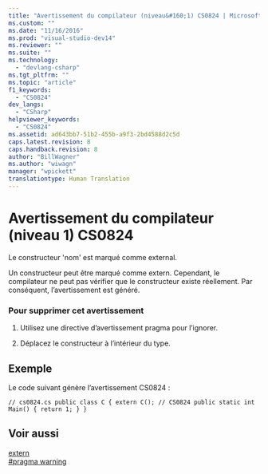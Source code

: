 ```yaml
---
title: "Avertissement du compilateur (niveau&#160;1) CS0824 | Microsoft Docs"
ms.custom: ""
ms.date: "11/16/2016"
ms.prod: "visual-studio-dev14"
ms.reviewer: ""
ms.suite: ""
ms.technology: 
  - "devlang-csharp"
ms.tgt_pltfrm: ""
ms.topic: "article"
f1_keywords: 
  - "CS0824"
dev_langs: 
  - "CSharp"
helpviewer_keywords: 
  - "CS0824"
ms.assetid: ad643bb7-51b2-455b-a9f3-2bd4588d2c5d
caps.latest.revision: 8
caps.handback.revision: 8
author: "BillWagner"
ms.author: "wiwagn"
manager: "wpickett"
translationtype: Human Translation
---
```

# Avertissement du compilateur (niveau&#160;1) CS0824
Le constructeur 'nom' est marqué comme external.  
  
 Un constructeur peut être marqué comme extern. Cependant, le compilateur ne peut pas vérifier que le constructeur existe réellement. Par conséquent, l’avertissement est généré.  
  
### Pour supprimer cet avertissement  
  
1.  Utilisez une directive d’avertissement pragma pour l’ignorer.  
  
2.  Déplacez le constructeur à l’intérieur du type.  
  
## Exemple  
 Le code suivant génère l’avertissement CS0824 :  
  
```  
// cs0824.cs public class C { extern C(); // CS0824 public static int Main() { return 1; } }  
```  
  
## Voir aussi  
 [extern](../../csharp/language-reference/keywords/extern.md)   
 [\#pragma warning](../../csharp/language-reference/preprocessor-directives/preprocessor-pragma-warning.md)